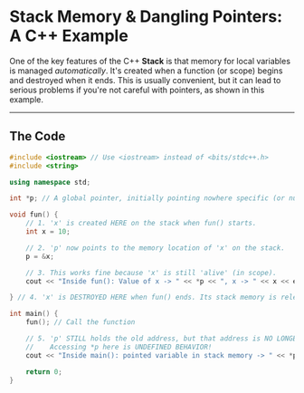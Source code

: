 # Stack Memory & Dangling Pointers: A C++ Example

One of the key features of the C++ **Stack** is that memory for local variables is managed *automatically*. It's created when a function (or scope) begins and destroyed when it ends. This is usually convenient, but it can lead to serious problems if you're not careful with pointers, as shown in this example.

---

## The Code

```cpp
#include <iostream> // Use <iostream> instead of <bits/stdc++.h>
#include <string>

using namespace std;

int *p; // A global pointer, initially pointing nowhere specific (or null)

void fun() {
    // 1. 'x' is created HERE on the stack when fun() starts.
    int x = 10;

    // 2. 'p' now points to the memory location of 'x' on the stack.
    p = &x;

    // 3. This works fine because 'x' is still 'alive' (in scope).
    cout << "Inside fun(): Value of x -> " << *p << ", x -> " << x << endl;

} // 4. 'x' is DESTROYED HERE when fun() ends. Its stack memory is released.

int main() {
    fun(); // Call the function

    // 5. 'p' STILL holds the old address, but that address is NO LONGER VALID.
    //    Accessing *p here is UNDEFINED BEHAVIOR!
    cout << "Inside main(): pointed variable in stack memory -> " << *p << endl;

    return 0;
}